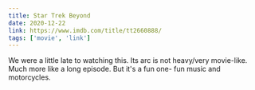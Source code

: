 ```yaml
---
title: Star Trek Beyond
date: 2020-12-22
link: https://www.imdb.com/title/tt2660888/
tags: ['movie', 'link']
---
```

We were a little late to watching this. Its arc is not heavy/very movie-like. Much more like a long episode.
But it's a fun one- fun music and motorcycles.
